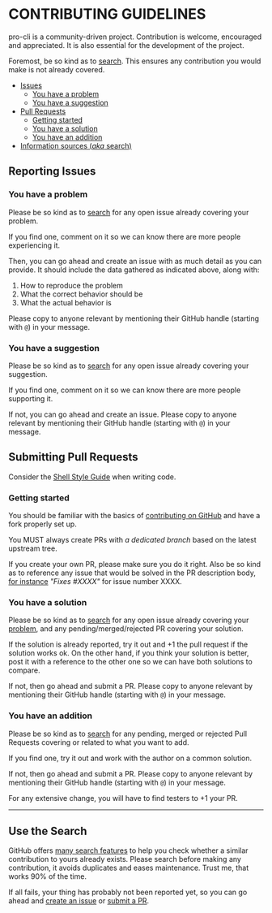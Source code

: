 # CONTRIBUTING GUIDELINES

pro-cli is a community-driven project. Contribution is welcome, encouraged and appreciated.
It is also essential for the development of the project.

Foremost, be so kind as to [search](#use-the-search). This ensures any contribution
you would make is not already covered.

* [Issues](#reporting-issues)
  * [You have a problem](#you-have-a-problem)
  * [You have a suggestion](#you-have-a-suggestion)
* [Pull Requests](#submitting-pull-requests)
  * [Getting started](#getting-started)
  * [You have a solution](#you-have-a-solution)
  * [You have an addition](#you-have-an-addition)
* [Information sources (_aka_ search)](#use-the-search)

## Reporting Issues

### You have a problem

Please be so kind as to [search](#use-the-search-luke) for any open issue already covering
your problem.

If you find one, comment on it so we can know there are more people experiencing it.

Then, you can go ahead and create an issue with as much detail as you can provide.
It should include the data gathered as indicated above, along with:

1. How to reproduce the problem
2. What the correct behavior should be
3. What the actual behavior is

Please copy to anyone relevant by mentioning their GitHub handle
(starting with `@`) in your message.

### You have a suggestion

Please be so kind as to [search](#use-the-search) for any open issue already covering
your suggestion.

If you find one, comment on it so we can know there are more people supporting it.

If not, you can go ahead and create an issue. Please copy to anyone relevant by mentioning
their GitHub handle (starting with `@`) in your message.

## Submitting Pull Requests

Consider the [Shell Style Guide](https://google.github.io/styleguide/shell.xml) when writing code.

### Getting started

You should be familiar with the basics of [contributing on GitHub](https://help.github.com/articles/using-pull-requests)
and have a fork properly set up.

You MUST always create PRs with _a dedicated branch_ based on the latest upstream tree.

If you create your own PR, please make sure you do it right. Also be so kind as to reference
any issue that would be solved in the PR description body,
[for instance](https://help.github.com/articles/closing-issues-via-commit-messages/)
_"Fixes #XXXX"_ for issue number XXXX.

### You have a solution

Please be so kind as to [search](#use-the-search) for any open issue already covering
your [problem](#you-have-a-problem), and any pending/merged/rejected PR covering your solution.

If the solution is already reported, try it out and +1 the pull request if the
solution works ok. On the other hand, if you think your solution is better, post
it with a reference to the other one so we can have both solutions to compare.

If not, then go ahead and submit a PR. Please copy to anyone relevant by mentioning
their GitHub handle (starting with `@`) in your message.

### You have an addition

Please be so kind as to [search](#use-the-search) for any pending, merged or rejected Pull Requests
covering or related to what you want to add.

If you find one, try it out and work with the author on a common solution.

If not, then go ahead and submit a PR. Please copy to anyone relevant by mentioning their
GitHub handle (starting with `@`) in your message.

For any extensive change, you will have to find testers to +1 your PR.

----

## Use the Search

GitHub offers [many search features](https://help.github.com/articles/searching-github/)
to help you check whether a similar contribution to yours already exists. Please search
before making any contribution, it avoids duplicates and eases maintenance. Trust me,
that works 90% of the time.

If all fails, your thing has probably not been reported yet, so you can go ahead
and [create an issue](#reporting-issues) or [submit a PR](#submitting-pull-requests).
